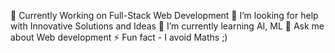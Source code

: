 🔭 Currently Working on Full-Stack Web Development
🤝 I’m looking for help with Innovative Solutions and Ideas
🌱 I’m currently learning AI, ML
💬 Ask me about Web development
⚡ Fun fact - I avoid Maths ;)

<!---
iamumarjaved/iamumarjaved is a ✨ special ✨ repository because its `README.md` (this file) appears on your GitHub profile.
You can click the Preview link to take a look at your changes.
--->
